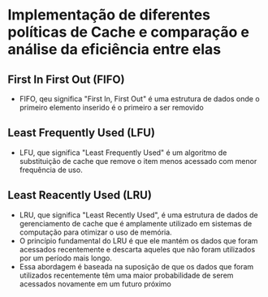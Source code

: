 # Implementação de diferentes políticas de Cache e comparação e análise da eficiência entre elas

## First In First Out (FIFO)
- FIFO, qeu significa "First In, First Out" é uma estrutura de dados onde o primeiro elemento inserido é o primeiro a ser removido

## Least Frequently Used (LFU)
- LFU, que significa "Least Frequently Used" é um algoritmo de substituição de cache que remove o item menos acessado com menor frequência de uso.

## Least Reacently Used (LRU)
- LRU, que significa "Least Recently Used", é uma estrutura de dados de gerenciamento de cache que é amplamente utilizado em sistemas de computação para otimizar o uso de memória. 
- O princípio fundamental do LRU é que ele mantém os dados que foram acessados recentemente e descarta aqueles que não foram utilizados por um período mais longo.
- Essa abordagem é baseada na suposição de que os dados que foram utilizados recentemente têm uma maior probabilidade de serem acessados novamente em um futuro próximo
